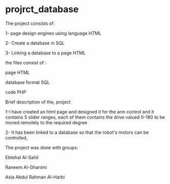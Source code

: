 # projrct_database
The project consists of:

1- page design engines using language HTML

2- Create a database in SQL

3- Linking a database to a page HTML

the files consist of :

page HTML

database format SQL

code PHP 

Brief description of the, project

1-I have created an html page and designed it for the arm control and it contains 5 slider ranges, each of them contains the drive valued 0-180 to be moved remotely to the required degree

2- It has been linked to a database so that the robot's motors can be controlled,

The project was done with groups:

Ebtehal Al-Sahli

Raneem Al-Ghanimi

Asia Abdul Rahman Al-Harbi
